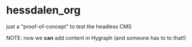 # hessdalen_org

just a "proof-of-concept" to test the headless CMS

NOTE: now we **can** add content in Hygraph (and someone has to to that!)
